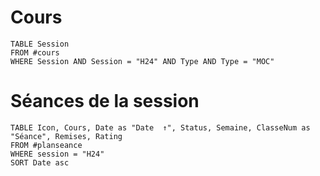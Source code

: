# Cours
```dataview
TABLE Session
FROM #cours 
WHERE Session AND Session = "H24" AND Type AND Type = "MOC"
```
# Séances de la session
```dataview
TABLE Icon, Cours, Date as "Date  ↑", Status, Semaine, ClasseNum as "Séance", Remises, Rating
FROM #planseance
WHERE session = "H24"
SORT Date asc
```